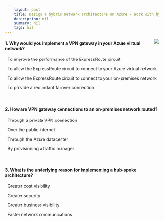 ```yaml
---
    layout: post
    title: Design a hybrid network architecture on Azure - Work with hybrid networks on Azure
    description: nil
    summary: nil
    tags: nil
---
```



 <a target="_blank" href="https://docs.microsoft.com/en-us/learn/modules/design-a-hybrid-network-architecture/4-working-with-hybrid-networks/"><i class="fas fa-external-link-alt"></i> </a>
 <img align="right" src="https://docs.microsoft.com/en-us/learn/achievements/design-a-hybrid-network-architecture.svg">
####  1. Why would you implement a VPN gateway in your Azure virtual network?


<i class='far fa-square'></i> &nbsp;&nbsp;To improve the performance of the ExpressRoute circuit

<i class='far fa-square'></i> &nbsp;&nbsp;To allow the ExpressRoute circuit to connect to your Azure virtual network

<i class='far fa-square'></i> &nbsp;&nbsp;To allow the ExpressRoute circuit to connect to your on-premises network

<i class='fas fa-check-square' style='color: Dodgerblue;'></i> &nbsp;&nbsp;To provide a redundant failover connection
<br />
<br />
<br />

####  2. How are VPN gateway connections to an on-premises network routed?


<i class='far fa-square'></i> &nbsp;&nbsp;Through a private VPN connection

<i class='fas fa-check-square' style='color: Dodgerblue;'></i> &nbsp;&nbsp;Over the public internet

<i class='far fa-square'></i> &nbsp;&nbsp;Through the Azure datacenter

<i class='far fa-square'></i> &nbsp;&nbsp;By provisioning a traffic manager
<br />
<br />
<br />

####  3. What is the underlying reason for implementing a hub-spoke architecture?


<i class='far fa-square'></i> &nbsp;&nbsp;Greater cost visibility

<i class='far fa-square'></i> &nbsp;&nbsp;Greater security

<i class='fas fa-check-square' style='color: Dodgerblue;'></i> &nbsp;&nbsp;Greater business visibility

<i class='far fa-square'></i> &nbsp;&nbsp;Faster network communications
<br />
<br />
<br />
